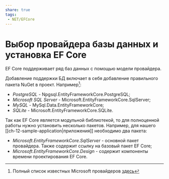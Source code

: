 ```yaml
---
share: true
tags:
 - NET/EFCore
---
```

# Выбор провайдера базы данных и установка EF Core
EF Core поддерживает ряд баз данных с помощью модели провайдера.

Добавление поддержки БД включает в себя добавление правильного пакета NuGet в проект. Например[^1]:
- *PostgreSQL* - Npgsql.EntityFrameworkCore.PostgreSQL;
- *Microsoft SQL Server* - Microsoft.EntityFrameworkCore.SqlServer;
- *MySQL* - MySql.Data.EntityFrameworkCore;
- *SQLite* - Microsoft.EntityFrameworkCore.SQLite.

[^1]:Полный список известных Microsoft провайдеров [здесь](https://docs.microsoft.com/en-us/ef/core/providers/?tabs=dotnet-core-cli)

Так как EF Core является модульной библиотекой, то для полноценной работы нужно установить несколько пакетов. Например, для нашего [[ch-12-sample-application|приложения]] необходимо два пакета:
- *Microsoft.EntityFrameworkCore.SqlServer* - основной пакет провайдера. Также содержит ссылку на базовый пакет EF Core;
- *Microsoft.EntityFrameworkCore.Design* - содержит компоненты времени проектирования EF Core.